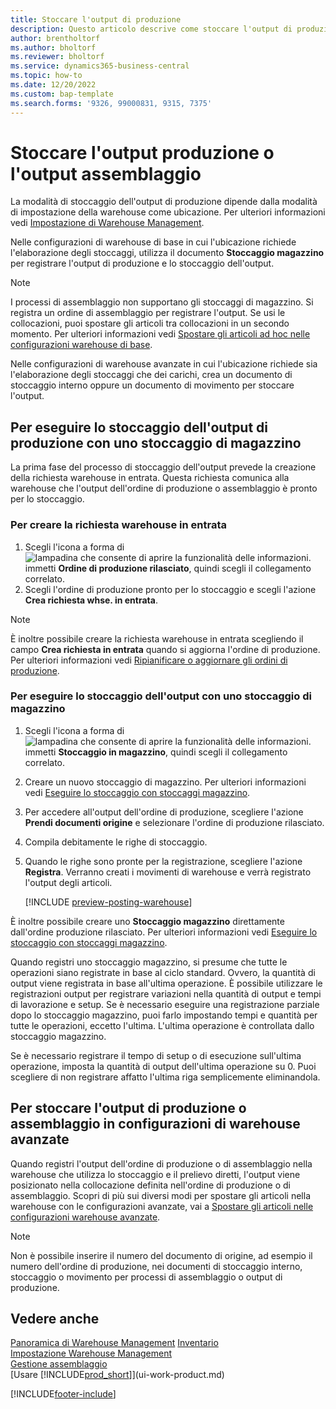 ```yaml
---
title: Stoccare l'output di produzione
description: Questo articolo descrive come stoccare l'output di produzione.
author: brentholtorf
ms.author: bholtorf
ms.reviewer: bholtorf
ms.service: dynamics365-business-central
ms.topic: how-to
ms.date: 12/20/2022
ms.custom: bap-template
ms.search.forms: '9326, 99000831, 9315, 7375'
---
```

# <a name="put-away-production-or-assembly-output"></a><a name="put-away-production-or-assembly-output"></a><a name="put-away-production-or-assembly-output"></a>Stoccare l'output produzione o l'output assemblaggio

La modalità di stoccaggio dell'output di produzione dipende dalla modalità di impostazione della warehouse come ubicazione. Per ulteriori informazioni vedi [Impostazione di Warehouse Management](warehouse-setup-warehouse.md).  

Nelle configurazioni di warehouse di base in cui l'ubicazione richiede l'elaborazione degli stoccaggi, utilizza il documento **Stoccaggio magazzino** per registrare l'output di produzione e lo stoccaggio dell'output.  

> [!NOTE]  
> I processi di assemblaggio non supportano gli stoccaggi di magazzino. Si registra un ordine di assemblaggio per registrare l'output. Se usi le collocazioni, puoi spostare gli articoli tra collocazioni in un secondo momento. Per ulteriori informazioni vedi [Spostare gli articoli ad hoc nelle configurazioni warehouse di base](warehouse-how-to-move-items-ad-hoc-in-basic-warehousing.md).  

Nelle configurazioni di warehouse avanzate in cui l'ubicazione richiede sia l'elaborazione degli stoccaggi che dei carichi, crea un documento di stoccaggio interno oppure un documento di movimento per stoccare l'output.  

## <a name="to-put-away-production-output-with-an-inventory-put-away"></a><a name="to-put-away-production-output-with-an-inventory-put-away"></a><a name="to-put-away-production-output-with-an-inventory-put-away"></a>Per eseguire lo stoccaggio dell'output di produzione con uno stoccaggio di magazzino

La prima fase del processo di stoccaggio dell'output prevede la creazione della richiesta warehouse in entrata. Questa richiesta comunica alla warehouse che l'output dell'ordine di produzione o assemblaggio è pronto per lo stoccaggio.

### <a name="to-create-the-inbound-warehouse-request"></a><a name="to-create-the-inbound-warehouse-request"></a><a name="to-create-the-inbound-warehouse-request"></a>Per creare la richiesta warehouse in entrata

1. Scegli l'icona a forma di ![lampadina che consente di aprire la funzionalità delle informazioni.](media/ui-search/search_small.png "Dimmi cosa vuoi fare") immetti **Ordine di produzione rilasciato**, quindi scegli il collegamento correlato.  
2. Scegli l'ordine di produzione pronto per lo stoccaggio e scegli l'azione **Crea richiesta whse. in entrata**.  

> [!NOTE]  
> È inoltre possibile creare la richiesta warehouse in entrata scegliendo il campo **Crea richiesta in entrata** quando si aggiorna l'ordine di produzione. Per ulteriori informazioni vedi [Ripianificare o aggiornare gli ordini di produzione](production-how-to-replan-refresh-production-orders.md).  

### <a name="to-put-output-away-with-an-inventory-put-away"></a><a name="to-put-output-away-with-an-inventory-put-away"></a><a name="to-put-output-away-with-an-inventory-put-away"></a>Per eseguire lo stoccaggio dell'output con uno stoccaggio di magazzino

1. Scegli l'icona a forma di ![lampadina che consente di aprire la funzionalità delle informazioni.](media/ui-search/search_small.png "Dimmi cosa vuoi fare") immetti **Stoccaggio in magazzino**, quindi scegli il collegamento correlato.  
2. Creare un nuovo stoccaggio di magazzino. Per ulteriori informazioni vedi [Eseguire lo stoccaggio con stoccaggi magazzino](warehouse-how-to-put-items-away-with-inventory-put-aways.md).
3. Per accedere all'output dell'ordine di produzione, scegliere l'azione **Prendi documenti origine** e selezionare l'ordine di produzione rilasciato.  
4. Compila debitamente le righe di stoccaggio.
5. Quando le righe sono pronte per la registrazione, scegliere l'azione **Registra**. Verranno creati i movimenti di warehouse e verrà registrato l'output degli articoli.  

    [!INCLUDE [preview-posting-warehouse](includes/preview-posting-warehouse.md)]

È inoltre possibile creare uno **Stoccaggio magazzino** direttamente dall'ordine produzione rilasciato. Per ulteriori informazioni vedi [Eseguire lo stoccaggio con stoccaggi magazzino](warehouse-how-to-put-items-away-with-inventory-put-aways.md).  

Quando registri uno stoccaggio magazzino, si presume che tutte le operazioni siano registrate in base al ciclo standard. Ovvero, la quantità di output viene registrata in base all'ultima operazione. È possibile utilizzare le registrazioni output per registrare variazioni nella quantità di output e tempi di lavorazione e setup. Se è necessario eseguire una registrazione parziale dopo lo stoccaggio magazzino, puoi farlo impostando tempi e quantità per tutte le operazioni, eccetto l'ultima. L'ultima operazione è controllata dallo stoccaggio magazzino.  

Se è necessario registrare il tempo di setup o di esecuzione sull'ultima operazione, imposta la quantità di output dell'ultima operazione su 0. Puoi scegliere di non registrare affatto l'ultima riga semplicemente eliminandola.

## <a name="to-put-assembly-and-production-output-away-in-advanced-warehouse-configurations"></a><a name="to-put-assembly-and-production-output-away-in-advanced-warehouse-configurations"></a><a name="to-put-assembly-and-production-output-away-in-advanced-warehouse-configurations"></a>Per stoccare l'output di produzione o assemblaggio in configurazioni di warehouse avanzate

Quando registri l'output dell'ordine di produzione o di assemblaggio nella warehouse che utilizza lo stoccaggio e il prelievo diretti, l'output viene posizionato nella collocazione definita nell'ordine di produzione o di assemblaggio. Scopri di più sui diversi modi per spostare gli articoli nella warehouse con le configurazioni avanzate, vai a [Spostare gli articoli nelle configurazioni warehouse avanzate](warehouse-how-to-move-items-in-advanced-warehousing.md#to-move-items-with-the-warehouse-movement-worksheet).

> [!NOTE]  
> Non è possibile inserire il numero del documento di origine, ad esempio il numero dell'ordine di produzione, nei documenti di stoccaggio interno, stoccaggio o movimento per processi di assemblaggio o output di produzione.  

## <a name="see-also"></a><a name="see-also"></a><a name="see-also"></a>Vedere anche

[Panoramica di Warehouse Management](design-details-warehouse-management.md)
[Inventario](inventory-manage-inventory.md)  
[Impostazione Warehouse Management](warehouse-setup-warehouse.md)  
[Gestione assemblaggio](assembly-assemble-items.md)  
[Usare [!INCLUDE[prod_short](includes/prod_short.md)]](ui-work-product.md)

[!INCLUDE[footer-include](includes/footer-banner.md)]
